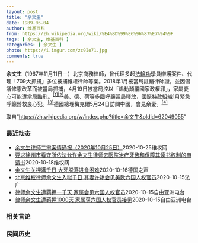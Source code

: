 ```yaml
---
layout: post
title: "余文生"
date: 1989-06-04
author: 维基百科
from: https://zh.wikipedia.org/wiki/%E4%BD%99%E6%96%87%E7%94%9F
tags: [ 余文生, 维基百科 ]
categories: [ 余文生 ]
photo: https://i.imgur.com/zc9Io71.jpg
comments: true
---
```

<div class="mw-parser-output">
<p><b>余文生</b>（1967年11月11日<span class="useeditintro" title="Template:BLP editintro">－</span>）北京商務律師，曾代理多起<a href="/wiki/%E6%B3%95%E8%BC%AA%E5%8A%9F" class="mw-redirect" title="法輪功">法輪功</a>學員辯護案件、代理「709大抓捕」多位被捕維權律師等案。2018年1月被當局註銷律師證，並因倡議修憲改革而被當局抓捕，4月19日被當局控以「煽動顛覆國家政權罪」，家屬憂心可能遭當局酷刑。<sup id="cite_ref-EPO0420_1-0" class="reference"><a href="#cite_note-EPO0420-1">[1]</a></sup><sup id="cite_ref-bbc17_2-0" class="reference"><a href="#cite_note-bbc17-2">[2]</a></sup>美、德、荷等多國呼籲當局釋放，國際特赦組織1月緊急呼籲營救良心犯。<sup id="cite_ref-amnesty_3-0" class="reference"><a href="#cite_note-amnesty-3">[3]</a></sup>德國總理梅克爾5月24日訪問中國，會見余妻。<sup id="cite_ref-4" class="reference"><a href="#cite_note-4">[4]</a></sup>
</p>
</div><noscript><img src="//zh.wikipedia.org/wiki/Special:CentralAutoLogin/start?type=1x1" alt="" title="" width="1" height="1" style="border: none; position: absolute;"></noscript>
<div class="printfooter">取自“<a dir="ltr" href="https://zh.wikipedia.org/w/index.php?title=余文生&amp;oldid=62049055">https://zh.wikipedia.org/w/index.php?title=余文生&amp;oldid=62049055</a>”</div><div id="recent-news"><h3>最近动态</h3><ul><li><a href="https://nodebe4.github.io/waimei/2020-10-25/%E4%BD%99%E6%96%87%E7%94%9F%E5%BE%8B%E5%B8%88%E4%BA%8C%E5%AE%A1%E6%A1%88%E6%83%85%E9%80%9A%E6%8A%A5-2020%E5%B9%B410%E6%9C%8825%E6%97%A5" title="余文生律师二审案情通报（2020年10月25日）—— &nbsp; 2020年6月17日，余文生律师被徐州市中级人民法院，秘密判决，进入二审江苏省高级人民法院，到二审已经超过4个月，至今没有结果，连二审的...">余文生律师二审案情通报（2020年10月25日）</a><time>2020-10-25</time><a class="tag">维权网</a></li>
<li><a href="https://nodebe4.github.io/waimei/2020-10-18/%E8%A6%81%E6%B1%82%E5%BE%90%E5%B7%9E%E5%B8%82%E7%9C%8B%E5%AE%88%E6%89%80%E4%BE%9D%E6%B3%95%E5%85%81%E8%AE%B8%E4%BD%99%E6%96%87%E7%94%9F%E5%BE%8B%E5%B8%88%E5%8E%BB%E5%8C%BB%E9%99%A2%E6%B2%BB%E7%96%97%E7%89%99%E9%BD%BF%E5%92%8C%E4%BF%9D%E9%9A%9C%E5%85%B6%E8%AF%BB%E4%B9%A6%E6%9D%83%E5%88%A9%E7%9A%84%E7%94%B3%E8%AF%B7%E4%B9%A6" title="要求徐州市看守所依法允许余文生律师去医院治疗牙齿和保障其读书权利的申请书—— &nbsp; 徐州市看守所：&nbsp; 申请人：许艳，身份证号：&nbsp;&nbsp; 地址：北京市石景山区八角北路24号楼6单元107室，电话：137...">要求徐州市看守所依法允许余文生律师去医院治疗牙齿和保障其读书权利的申请书</a><time>2020-10-18</time><a class="tag">维权网</a></li>
<li><a href="https://nodebe4.github.io/waimei/2020-10-16/%E4%BD%99%E6%96%87%E7%94%9F%E5%85%B3%E6%8A%BC%E6%BB%A1%E5%8D%83%E6%97%A5-%E5%A4%A7%E7%89%99%E8%84%B1%E8%90%BD%E8%BF%9B%E9%A3%9F%E5%9B%B0%E9%9A%BE" title="余文生关押满千日 大牙脱落进食困难—— William Yang2020-10-16T06:14:36.470Z 中国维权律师余文生10月15日被中国警方关押满1000天。本周他的辩护律师第二次...">余文生关押满千日 大牙脱落进食困难</a><time>2020-10-16</time><a class="tag">德国之声</a></li>
<li><a href="https://nodebe4.github.io/waimei/2020-10-15/%E5%8C%97%E4%BA%AC%E7%BB%B4%E6%9D%83%E5%BE%8B%E5%B8%88%E4%BD%99%E6%96%87%E7%94%9F%E5%85%A5%E7%8B%B1%E5%8D%83%E6%97%A5-%E5%85%B6%E5%A6%BB%E8%AE%B8%E8%89%B3%E4%BC%9A%E8%A7%81%E7%BE%8E%E6%AC%A7%E5%85%AD%E5%9B%BD%E4%BA%BA%E6%9D%83%E5%AE%98%E5%91%98" title="北京维权律师余文生入狱千日 其妻许艳会见美欧六国人权官员—— 15/10/2020 - 20:39 中国维权律师余文生因“煽动颠覆国家政权”罪被判刑4年，他的妻子许艳在本周二会见美国、加拿大、法...">北京维权律师余文生入狱千日 其妻许艳会见美欧六国人权官员</a><time>2020-10-15</time><a class="tag">法广</a></li>
<li><a href="https://nodebe4.github.io/waimei/2020-10-15/%E5%BE%8B%E5%B8%88%E4%BD%99%E6%96%87%E7%94%9F%E9%81%AD%E7%BE%81%E6%8A%BC%E4%B8%80%E5%8D%83%E5%A4%A9-%E5%AE%B6%E5%B1%9E%E4%BC%9A%E8%A7%81%E5%85%AD%E5%9B%BD%E4%BA%BA%E6%9D%83%E5%AE%98%E5%91%98" title="律师余文生遭羁押一千天 家属会见六国人权官员—— &nbsp; 今年10月15日是中国维权律师余文生遭当局羁押第一千天的日子。余文生去年被当局判处四年有期徒刑后，目前健康状况持续恶化，上诉过程也一波三折。...">律师余文生遭羁押一千天   家属会见六国人权官员</a><time>2020-10-15</time><a class="tag">自由亚洲电台</a></li>
<li><a href="https://nodebe4.github.io/waimei/2020-10-15/%E5%BE%8B%E5%B8%88%E4%BD%99%E6%96%87%E7%94%9F%E9%81%AD%E7%BE%81%E6%8A%BC1000%E5%A4%A9-%E5%AE%B6%E5%B1%9E%E8%8E%B7%E5%85%AD%E5%9B%BD%E4%BA%BA%E6%9D%83%E5%AE%98%E5%91%98%E6%8E%A5%E8%A7%81" title="律师余文生遭羁押1000天 家属获六国人权官员接见—— &nbsp; 10月15日，是中国维权律师余文生遭当局羁押第1000天的日子。余文生去年被当局判处4年有期徒刑后，目前健康状况持续恶化，上诉过程也一...">律师余文生遭羁押1000天   家属获六国人权官员接见</a><time>2020-10-15</time><a class="tag">自由亚洲电台</a></li>
</ul></div><div id="open-opinion"><h3>相关言论</h3><ul></ul></div><div id="mjls-record"><h3>民间历史</h3><ul></ul></div>